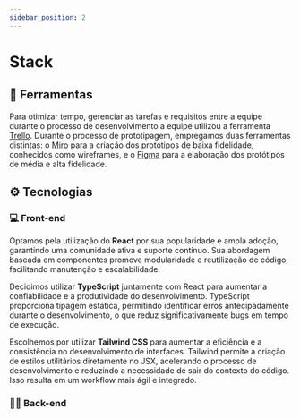 ```yaml
---
sidebar_position: 2
---
```


# Stack

## 🔩 Ferramentas

Para otimizar tempo, gerenciar as tarefas e requisitos entre a equipe durante o processo de desenvolvimento a equipe utilizou a ferramenta [Trello](https://trello.com/).
Durante o processo de prototipagem, empregamos duas ferramentas distintas: o [Miro](https://miro.com/pt/) para a criação dos protótipos de baixa fidelidade, conhecidos como wireframes, e o [Figma](https://www.figma.com/) para a elaboração dos protótipos de média e alta fidelidade.


## ⚙️ Tecnologias

### 💻 Front-end

Optamos pela utilização do **React** por sua popularidade e ampla adoção, garantindo uma comunidade ativa e suporte contínuo. Sua abordagem baseada em componentes promove modularidade e reutilização de código, facilitando manutenção e escalabilidade.

Decidimos utilizar **TypeScript** juntamente com React para aumentar a confiabilidade e a produtividade do desenvolvimento. TypeScript proporciona tipagem estática, permitindo identificar erros antecipadamente durante o desenvolvimento, o que reduz significativamente bugs em tempo de execução.

Escolhemos por utilizar **Tailwind CSS** para aumentar a eficiência e a consistência no desenvolvimento de interfaces. Tailwind permite a criação de estilos utilitários diretamente no JSX, acelerando o processo de desenvolvimento e reduzindo a necessidade de sair do contexto do código. Isso resulta em um workflow mais ágil e integrado. 


### 👩‍💻 Back-end





